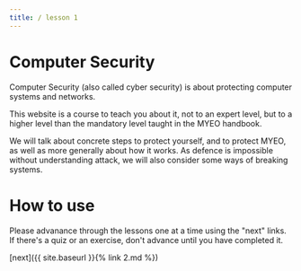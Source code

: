 ```yaml
---
title: / lesson 1
---
```


# Computer Security

Computer Security (also called cyber security) is about protecting computer systems and networks.

This website is a course to teach you about it, not to an expert level, but to a higher level than the mandatory level taught in the MYEO handbook.

We will talk about concrete steps to protect yourself, and to protect MYEO, as well as more generally about how it works. As defence is impossible without understanding attack, we will also consider some ways of breaking systems.

# How to use

Please advanance through the lessons one at a time using the "next" links. If there's a quiz or an exercise, don't advance until you have completed it.

[next]({{ site.baseurl }}{% link 2.md %})
